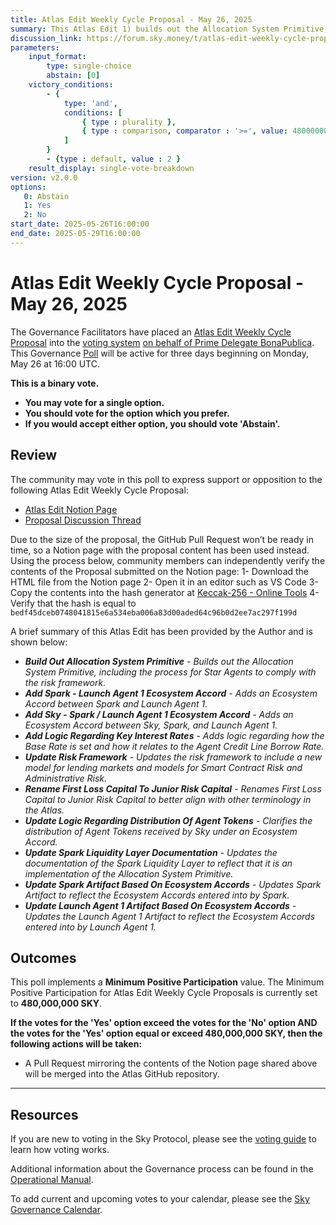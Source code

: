 ```yaml
---
title: Atlas Edit Weekly Cycle Proposal - May 26, 2025
summary: This Atlas Edit 1) builds out the Allocation System Primitive, 2) adds Spark-Launch Agent 1 Ecosystem Accord, 3) adds Sky-Spark-Launch Agent 1 Ecosystem Accord, 4) adds logic regarding key interest rates, 5) updates Risk Framework, 6) renames First Loss Capital To Junior Risk Capital, 7) updates logic regarding distribution of Agent Tokens, 8) updates Spark Liquidity Layer documentation, 9) updates Spark Artifact based on Ecosystem Accords, 10) updates Launch Agent 1 Artifact based on Ecosystem Accords.
discussion_link: https://forum.sky.money/t/atlas-edit-weekly-cycle-proposal-week-of-2025-05-26/26454/
parameters:
    input_format:
        type: single-choice
        abstain: [0]
    victory_conditions:
        - {
            type: 'and',
            conditions: [
                { type : plurality },
                { type : comparison, comparator : '>=', value: 480000000 }
            ]
        }
        - {type : default, value : 2 }
    result_display: single-vote-breakdown
version: v2.0.0
options:
   0: Abstain
   1: Yes
   2: No
start_date: 2025-05-26T16:00:00
end_date: 2025-05-29T16:00:00
---
```


# Atlas Edit Weekly Cycle Proposal - May 26, 2025

The Governance Facilitators have placed an [Atlas Edit Weekly Cycle Proposal](https://sky-atlas.powerhouse.io/#A.1.9.2_Atlas_Edit_Weekly_Cycle-4a8ad9ad-5c5d-4994-9b46-f04c0e61ce59|0db30308) into the [voting system](https://vote.sky.money/polling) [on behalf of Prime Delegate BonaPublica](https://forum.sky.money/t/atlas-edit-weekly-cycle-proposal-week-of-2025-05-26/26454/2). This Governance [Poll](https://sky-atlas.powerhouse.io/#A.1.9.2_Atlas_Edit_Weekly_Cycle-4a8ad9ad-5c5d-4994-9b46-f04c0e61ce59%7C0db30308) will be active for three days beginning on Monday, May 26 at 16:00 UTC.

**This is a binary vote.**

- **You may vote for a single option.**
- **You should vote for the option which you prefer.**
- **If you would accept either option, you should vote 'Abstain'.**

## Review

The community may vote in this poll to express support or opposition to the following Atlas Edit Weekly Cycle Proposal:

- [Atlas Edit Notion Page](https://www.notion.so/Public-Atlas-Edit-Weekly-Proposal-For-SPK-Launch-Week-of-2025-05-26-1fdf2ff08d73802c804adcf401e7d66f?pvs=21)
- [Proposal Discussion Thread](https://forum.sky.money/t/atlas-edit-weekly-cycle-proposal-week-of-2025-05-26/26454)

Due to the size of the proposal, the GitHub Pull Request won’t be ready in time, so a Notion page with the proposal content has been used instead.
Using the process below, community members can independently verify the contents of the Proposal submitted on the Notion page:
1- Download the HTML file from the Notion page
2- Open it in an editor such as VS Code
3- Copy the contents into the hash generator at [Keccak-256 - Online Tools](https://emn178.github.io/online-tools/keccak_256.html)
4- Verify that the hash is equal to `bedf45dceb0748041815e6a534eba006a83d00aded64c96b0d2ee7ac297f199d`

A brief summary of this Atlas Edit has been provided by the Author and is shown below:

- _**Build Out Allocation System Primitive** - Builds out the Allocation System Primitive, including the process for Star Agents to comply with the risk framework._
- _**Add Spark - Launch Agent 1 Ecosystem Accord** - Adds an Ecosystem Accord between Spark and Launch Agent 1._
- _**Add Sky - Spark / Launch Agent 1 Ecosystem Accord** - Adds an Ecosystem Accord between Sky, Spark, and Launch Agent 1._
- _**Add Logic Regarding Key Interest Rates** - Adds logic regarding how the Base Rate is set and how it relates to the Agent Credit Line Borrow Rate._
- _**Update Risk Framework** - Updates the risk framework to include a new model for lending markets and models for Smart Contract Risk and Administrative Risk._
- _**Rename First Loss Capital To Junior Risk Capital** - Renames First Loss Capital to Junior Risk Capital to better align with other terminology in the Atlas._
- _**Update Logic Regarding Distribution Of Agent Tokens** - Clarifies the distribution of Agent Tokens received by Sky under an Ecosystem Accord._
- _**Update Spark Liquidity Layer Documentation** - Updates the documentation of the Spark Liquidity Layer to reflect that it is an implementation of the Allocation System Primitive._
- _**Update Spark Artifact Based On Ecosystem Accords** - Updates Spark Artifact to reflect the Ecosystem Accords entered into by Spark._
- _**Update Launch Agent 1 Artifact Based On Ecosystem Accords** - Updates the Launch Agent 1 Artifact to reflect the Ecosystem Accords entered into by Launch Agent 1._

## Outcomes

This poll implements a **Minimum Positive Participation** value. The Minimum Positive Participation for Atlas Edit Weekly Cycle Proposals is currently set to **480,000,000 SKY**.

**If the votes for the 'Yes' option exceed the votes for the 'No' option AND the votes for the 'Yes' option equal or exceed 480,000,000 SKY, then the following actions will be taken:**

- A Pull Request mirroring the contents of the Notion page shared above will be merged into the Atlas GitHub repository.

---

## Resources

If you are new to voting in the Sky Protocol, please see the [voting guide](https://manual.makerdao.com/governance/voting-in-makerdao/on-chain-governance) to learn how voting works.

Additional information about the Governance process can be found in the [Operational Manual](https://manual.makerdao.com).

To add current and upcoming votes to your calendar, please see the [Sky Governance Calendar](https://manual.makerdao.com/makerdao/calendars/governance-calendar).
